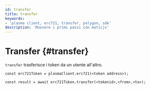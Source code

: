 ```yaml
---
id: transfer
title: transfer
keywords:
- 'plasma client, erc721, transfer, polygon, sdk'
description: 'Muovere i primi passi con maticjs'
---
```


# Transfer {#transfer}

`transfer` trasferisce i token da un utente all'altro.

```
const erc721Token = plasmaClient.erc721(<token address>);

const result = await erc721Token.transfer(<tokenid>,<from>,<to>);

```

